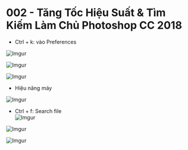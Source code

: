 # 002 -  Tăng Tốc Hiệu Suất & Tìm Kiếm  Làm Chủ Photoshop CC 2018  

* Ctrl + k: vào Preferences

![Imgur](https://i.imgur.com/uMBOprg.png)

![Imgur](https://i.imgur.com/G6TJ85o.png)

![Imgur](https://i.imgur.com/4hRI0Cr.png)  

* Hiệu năng máy

![Imgur](https://i.imgur.com/AhcDkg5.png)

* Ctrl + f: Search file  
![Imgur](https://i.imgur.com/hOCjfMA.png)  

![Imgur](https://i.imgur.com/1YluHNV.png)

![Imgur](https://i.imgur.com/idKNZrX.png)